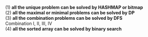 (1) **all the unique problem can be solved by HASHMAP or bitmap**</br>
(2) **all the maximal or minimal problems can be solved by DP**</br>
(3) **all the combination problems can be solved by DFS**</br>
     Combination I, II, III, IV</br>
(4) **all the sorted array can be solved by binary search**</br>  
